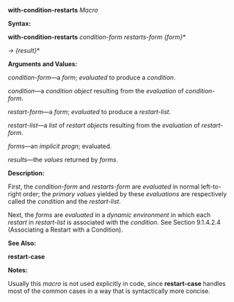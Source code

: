 **with-condition-restarts** *Macro* 

**Syntax:** 

**with-condition-restarts** *condition-form restarts-form &#123;form&#125;*\* 

*→ &#123;result&#125;*\* 

**Arguments and Values:** 

*condition-form*—a *form*; *evaluated* to produce a *condition*. 

*condition*—a *condition object* resulting from the *evaluation* of *condition-form*. 

*restart-form*—a *form*; *evaluated* to produce a *restart-list*. 

*restart-list*—a *list* of *restart objects* resulting from the *evaluation* of *restart-form*. 

*forms*—an *implicit progn*; evaluated. 

*results*—the *values* returned by *forms*. 



 

 

**Description:** 

First, the *condition-form* and *restarts-form* are *evaluated* in normal left-to-right order; the *primary values* yielded by these *evaluations* are respectively called the *condition* and the *restart-list*. 

Next, the *forms* are *evaluated* in a *dynamic environment* in which each *restart* in *restart-list* is associated with the *condition*. See Section 9.1.4.2.4 (Associating a Restart with a Condition). 

**See Also:** 

**restart-case** 

**Notes:** 

Usually this *macro* is not used explicitly in code, since **restart-case** handles most of the common cases in a way that is syntactically more concise. 

